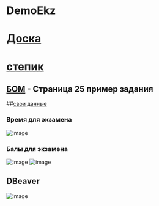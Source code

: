 # DemoEkz
# [Доска](https://ru.yougile.com/team/3b0c56690fad/%D0%9F%D1%80%D0%B8%D0%BC%D0%B5%D1%80-%D0%BF%D1%80%D0%BE%D0%B5%D0%BA%D1%82%D0%B0/%D0%B4%D1%8D%D0%BC%D0%BE%D1%8D%D0%BA%D0%B7%D0%B0%D0%BC%D0%B5%D0%BD)

# [степик](https://drive.google.com/drive/folders/1HCKqOU29FzFpsj3SlQg268n-4Eq73Fm5)

## [БОМ](https://bom.firpo.ru/Public/86) - Страница 25 пример задания    

##[свои данные](https://docs.google.com/spreadsheets/d/1J41k1003E_S7SOWZDsbjxtUpHCi6e1aPWLnI03CS2mw/edit)

### Время для экзамена
![image](https://github.com/user-attachments/assets/fe261719-5122-4729-9c10-f7d258c91288)

### Балы для экзамена
![image](https://github.com/user-attachments/assets/696277ee-94e3-4ce1-89f7-8a9565ed1da8)
![image](https://github.com/user-attachments/assets/49ae23df-f121-4459-87c0-66d1731a1f4a)

## DBeaver
![image](https://github.com/user-attachments/assets/04cb153f-5b70-4ef5-a9cb-78694d49ab04)


